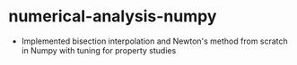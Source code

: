 # numerical-analysis-numpy
- Implemented bisection interpolation and Newton's method from scratch in Numpy with tuning for property studies
